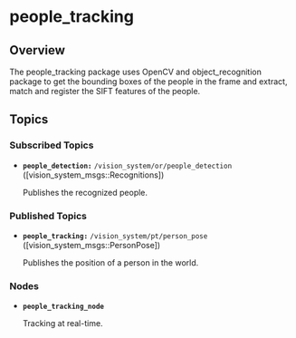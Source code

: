 # people_tracking
## Overview
The people_tracking package uses OpenCV and object_recognition package to get the bounding boxes of the people in the frame and extract, match and register the SIFT features of the people.
## Topics
### Subscribed Topics
* **`people_detection:`** `/vision_system/or/people_detection` ([vision_system_msgs::Recognitions])

    Publishes the recognized people.
### Published Topics
* **`people_tracking:`** `/vision_system/pt/person_pose` ([vision_system_msgs::PersonPose])

    Publishes the position of a person in the world.
### Nodes
* **`people_tracking_node`**

    Tracking at real-time.